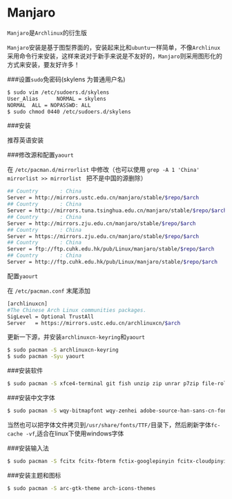 # Manjaro 

`Manjaro`是`Archlinux`的衍生版 

`Manjaro`安装是基于图型界面的，安装起来比和`ubuntu`一样简单，不像`Archlinux`采用命令行来安装，这样来说对于新手来说是不友好的，`Manjaro`则采用图形化的方式来安装，要友好许多！

###设置`sudo`免密码(skylens 为普通用户名)

```bash
$ sudo vim /etc/sudoers.d/skylens
User_Alias      NORMAL = skylens
NORMAL  ALL = NOPASSWD: ALL
$ sudo chmod 0440 /etc/sudoers.d/skylens
```

###安装

推荐英语安装

###修改源和配置`yaourt`

在 `/etc/pacman.d/mirrorlist` 中修改（也可以使用 `grep -A 1 'China' mirrorlist >> mirrorlist ` 把不是中国的源删除）

```bash
## Country       : China
Server = http://mirrors.ustc.edu.cn/manjaro/stable/$repo/$arch
## Country       : China
Server = http://mirrors.tuna.tsinghua.edu.cn/manjaro/stable/$repo/$arch
## Country       : China
Server = http://mirrors.zju.edu.cn/manjaro/stable/$repo/$arch
## Country       : China
Server = https://mirrors.zju.edu.cn/manjaro/stable/$repo/$arch
## Country       : China
Server = ftp://ftp.cuhk.edu.hk/pub/Linux/manjaro/stable/$repo/$arch
## Country       : China
Server = http://ftp.cuhk.edu.hk/pub/Linux/manjaro/stable/$repo/$arch
```

配置`yaourt`

在 `/etc/pacman.conf` 末尾添加

```bash
[archlinuxcn]
#The Chinese Arch Linux communities packages.
SigLevel = Optional TrustAll
Server   = https://mirrors.ustc.edu.cn/archlinuxcn/$arch
```

更新一下源，并安装`archlinuxcn-keyring`和`yaourt`

```bash
$ sudo pacman -S archlinuxcn-keyring
$ sudo pacman -Syu yaourt
```

###安装软件

```bash
$ sudo pacman -S xfce4-terminal git fish unzip zip unrar p7zip file-roller ntfs-3g dosfstools wget emacs 
```

###安装中文字体

```bash
$ sudo pacman -S wqy-bitmapfont wqy-zenhei adobe-source-han-sans-cn-fonts wqy-microhei-lite wqy-microhei noto-fonts-emoji ttf-mac-fonts ttf-droid ttf-ubuntu-font-family ttf-dejavu ttf-monaco 
```

当然也可以把字体文件拷贝到`/usr/share/fonts/TTF/`目录下，然后刷新字体`fc-cache -vf`,适合在linux下使用windows字体

###安装输入法

```bash
$ sudo pacman -S fcitx fcitx-fbterm fctix-googlepinyin fcitx-cloudpinyin
```

###安装主题和图标

```bash
$ sudo pacman -S arc-gtk-theme arch-icons-themes
```

